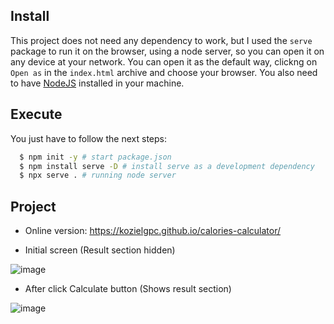 ## Install
This project does not need any dependency to work, but I used the `serve` package to run it on the browser, using a node server, so you can open it on any device at your network.
You can open it as the default way, clickng on `Open as` in the `index.html` archive and choose your browser.
You also need to have [NodeJS](https://nodejs.org) installed in your machine.

## Execute

You just have to follow the next steps:
```sh
  $ npm init -y # start package.json
  $ npm install serve -D # install serve as a development dependency
  $ npx serve . # running node server
```

## Project

- Online version: https://kozielgpc.github.io/calories-calculator/

- Initial screen (Result section hidden)

![image](https://user-images.githubusercontent.com/37910437/84408928-241c9400-abe3-11ea-9640-9cccdcccd858.png)

- After click Calculate button (Shows result section)

![image](https://user-images.githubusercontent.com/37910437/84409201-7bbaff80-abe3-11ea-8400-629c80a3bcc8.png)
